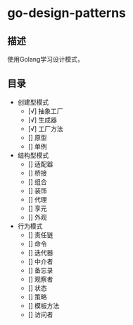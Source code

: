 # go-design-patterns

## 描述
使用Golang学习设计模式，

## 目录
* 创建型模式
  *  [√] 抽象工厂
  *  [√] 生成器
  *  [√] 工厂方法
  *  [] 原型
  *  [] 单例
* 结构型模式
  *  [] 适配器
  *  [] 桥接
  *  [] 组合
  *  [] 装饰
  *  [] 代理
  *  [] 享元
  *  [] 外观
* 行为模式
  *  [] 责任链
  *  [] 命令
  *  [] 迭代器 
  *  [] 中介者
  *  [] 备忘录
  *  [] 观察者
  *  [] 状态
  *  [] 策略
  *  [] 模板方法
  *  [] 访问者

